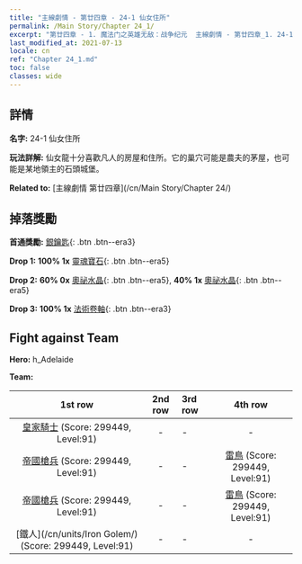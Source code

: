 ```yaml
---
title: "主線劇情 - 第廿四章 - 24-1 仙女住所"
permalink: /Main Story/Chapter 24_1/
excerpt: "第廿四章 - 1. 魔法门之英雄无敌：战争纪元  主線劇情 - 第廿四章_1. 24-1 仙女住所"
last_modified_at: 2021-07-13
locale: cn
ref: "Chapter 24_1.md"
toc: false
classes: wide
---
```


## 詳情

 **名字:** 24-1 仙女住所

 **玩法詳解:** 仙女龍十分喜歡凡人的房屋和住所。它的巢穴可能是農夫的茅屋，也可能是某地領主的石頭城堡。

 **Related to:** [主線劇情 第廿四章](/cn/Main Story/Chapter 24/)

## 掉落獎勵

 **首通獎勵:** [銀鑰匙](/cn/Items/con_693/){: .btn .btn--era3}

 **Drop 1:** **100% 1x** [靈魂寶石](/cn/Items/mat_86/){: .btn .btn--era5}

 **Drop 2:** **60% 0x** [奧祕水晶](/cn/Items/mat_80/){: .btn .btn--era5}, **40% 1x** [奧祕水晶](/cn/Items/mat_80/){: .btn .btn--era5}

 **Drop 3:** **100% 1x** [法術卷軸](/cn/Items/con_694/){: .btn .btn--era3}


## Fight against Team
 **Hero:** h_Adelaide

 **Team:**


  | 1st row | 2nd row | 3rd row | 4th row |
  |:----:|:----:|:----|:----:|
  | [皇家騎士](/cn/units/Cavalier/) (Score: 299449, Level:91)  | - | - | - |
  | [帝國槍兵](/cn/units/Pikeman/) (Score: 299449, Level:91)  | - | - | [雷鳥](/cn/units/Roc/) (Score: 299449, Level:91)  |
  | [帝國槍兵](/cn/units/Pikeman/) (Score: 299449, Level:91)  | - | - | [雷鳥](/cn/units/Roc/) (Score: 299449, Level:91)  |
  | [鐵人](/cn/units/Iron Golem/) (Score: 299449, Level:91)  | - | - | - |


